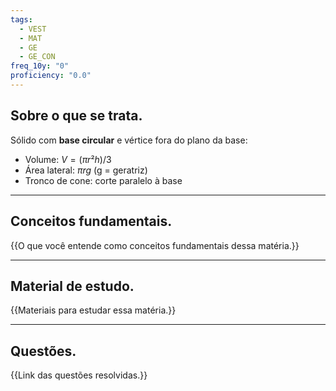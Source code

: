 ```yaml
---
tags:
  - VEST
  - MAT
  - GE
  - GE_CON
freq_10y: "0"
proficiency: "0.0"
---
```

## Sobre o que se trata.

Sólido com **base circular** e vértice fora do plano da base:
- Volume: $V = (πr²h) / 3$
- Área lateral: $πrg$ (g = geratriz)
- Tronco de cone: corte paralelo à base
--- 
## Conceitos fundamentais.

{{O que você entende como conceitos fundamentais dessa matéria.}}

---
## Material de estudo.

{{Materiais para estudar essa matéria.}}

--- 
## Questões.

{{Link das questões resolvidas.}}